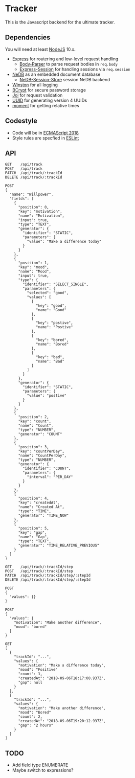 # Tracker

This is the Javascript backend for the ultimate tracker.

## Dependencies

You will need at least [NodeJS](https://nodejs.org) 10.x.

* [Express](https://www.npmjs.com/package/express) for routering and low-level request handling
  * [Body-Parser](https://www.npmjs.com/package/body-parser) to parse request bodies in `req.body` 
  * [Express-Session](https://www.npmjs.com/package/express-session) for handling sessions via `req.session` 
* [NeDB](https://www.npmjs.com/package/nedb) as an embedded document database
  * [NeDB-Session-Store](https://www.npmjs.com/package/nedb-session-store) session NeDB backend
* [Winston](https://www.npmjs.com/package/winston) for all logging
* [BCrypt](https://www.npmjs.com/package/bcrypt) for secure password storage
* [Joi](https://www.npmjs.com/package/@hapi/joi) for request validation
* [UUID](https://www.npmjs.com/package/uuid) for generating version 4 UUIDs
* [moment](https://www.npmjs.com/package/moment) for getting relative times

## Codestyle

* Code will be in [ECMAScript 2018](http://www.ecma-international.org/ecma-262/9.0/)
* Style rules are specfied in [ESLint](.eslintrc.yml)

## API
```
GET    /api/track
POST   /api/track
PATCH  /api/track/:trackId
DELETE /api/track/:trackId

POST
{
  "name": "Willpower",
  "fields": [
    {
      "position": 0,
      "key": "motivation",
      "name": "Motivation",
      "input": true,
      "type": "TEXT",
      "generator": {
        "identifier": "STATIC",
        "parameters": {
          "value": "Make a difference today"
        }
      }
    },
    {
      "position": 1,
      "key": "mood",
      "name": "Mood",
      "input": true,
      "type": {
        "identifier": "SELECT_SINGLE",
        "parameters": {
          "selected": "good",
          "values": [
            {
              "key": "good",
              "name": "Good"
            },
            {
              "key": "postive",
              "name": "Postive"
            },
            {
              "key": "bored",
              "name": "Bored"
            },
            {
              "key": "bad",
              "name": "Bad"
            }
          ]
        }
      },
      "generator": {
        "identifier": "STATIC",
        "parameters": {
          "value": "postive"
        }
      }
    },
    {
      "position": 2,
      "key": "count",
      "name": "Count",
      "type": "NUMBER",
      "generator": "COUNT"
    },
    {
      "position": 3,
      "key": "countPerDay",
      "name": "CountPerDay",
      "type": "NUMBER",
      "generator": {
        "identifier": "COUNT",
        "parameters": {
          "interval": "PER_DAY"
        }
      }
    },
    {
      "position": 4,
      "key": "createdAt",
      "name": "Created At",
      "type": "TIME",
      "generator": "TIME_NOW"
    },
    {
      "position": 5,
      "key": "gap",
      "name": "Gap",
      "type": "TEXT",
      "generator": "TIME_RELATIVE_PREVIOUS"
    }
  ]
}
```

```
GET    /api/track/:trackId/step
POST   /api/track/:trackId/step
PATCH  /api/track/:trackId/step/:stepId
DELETE /api/track/:trackId/step/:stepId

POST
{
  "values": {}
}

POST
{
  "values": {
    "motivation": "Make another difference",
    "mood": "bored"
  }
}

GET
[
  {
    "trackId": "...",
    "values": {
      "motivation": "Make a difference today",
      "mood": "Positive"
      "count": 1,
      "createdAt": "2018-09-06T18:17:00.937Z",
      "gap": null
    }
  },
  {
    "trackId": "...",
    "values": {
      "motivation": "Make another difference",
      "mood": "Bored"
      "count": 2,
      "createdAt": "2018-09-06T19:20:12.937Z",
      "gap": "2 hours"
    }
  }
]
```

## TODO

* Add field type ENUMERATE
* Maybe switch to expressions?
